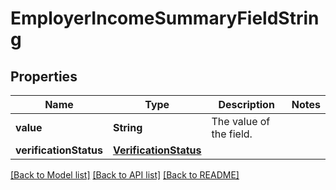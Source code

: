 # EmployerIncomeSummaryFieldString

## Properties
Name | Type | Description | Notes
------------ | ------------- | ------------- | -------------
**value** | **String** | The value of the field. | 
**verificationStatus** | [**VerificationStatus**](VerificationStatus.md) |  | 

[[Back to Model list]](../README.md#documentation-for-models) [[Back to API list]](../README.md#documentation-for-api-endpoints) [[Back to README]](../README.md)


